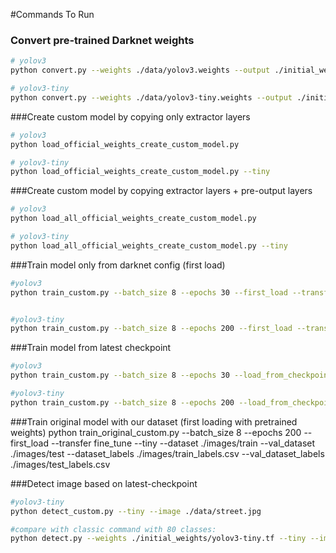 #Commands To Run



### Convert pre-trained Darknet weights
```bash
# yolov3
python convert.py --weights ./data/yolov3.weights --output ./initial_weights/yolov3.tf

# yolov3-tiny
python convert.py --weights ./data/yolov3-tiny.weights --output ./initial_weights/yolov3-tiny.tf --tiny
```


###Create custom  model by copying only extractor layers

```bash
# yolov3
python load_official_weights_create_custom_model.py

# yolov3-tiny
python load_official_weights_create_custom_model.py --tiny
```

###Create custom model by copying extractor layers + pre-output layers

```bash
# yolov3
python load_all_official_weights_create_custom_model.py

# yolov3-tiny
python load_all_official_weights_create_custom_model.py --tiny
```



###Train model only from darknet config (first load)

```bash
#yolov3 
python train_custom.py --batch_size 8 --epochs 30 --first_load --transfer fine_tune


#yolov3-tiny
python train_custom.py --batch_size 8 --epochs 200 --first_load --transfer fine_tune --tiny --dataset ./images/train --val_dataset ./images/test --dataset_labels ./images/train_labels.csv --val_dataset_labels ./images/test_labels.csv
```

###Train model from latest checkpoint

```bash
#yolov3 
python train_custom.py --batch_size 8 --epochs 30 --load_from_checkpoint --transfer fine_tune

#yolov3-tiny
python train_custom.py --batch_size 8 --epochs 200 --load_from_checkpoint --transfer fine_tune --tiny --dataset ./images/train --val_dataset ./images/test --dataset_labels ./images/train_labels.csv --val_dataset_labels ./images/test_labels.csv
```

###Train original model with our dataset (first loading with pretrained weights)
python train_original_custom.py --batch_size 8 --epochs 200 --first_load --transfer fine_tune --tiny --dataset ./images/train --val_dataset ./images/test --dataset_labels ./images/train_labels.csv --val_dataset_labels ./images/test_labels.csv

###Detect image based on latest-checkpoint

```bash
#yolov3-tiny
python detect_custom.py --tiny --image ./data/street.jpg

#compare with classic command with 80 classes:
python detect.py --weights ./initial_weights/yolov3-tiny.tf --tiny --image ./data/street.jpg
```
